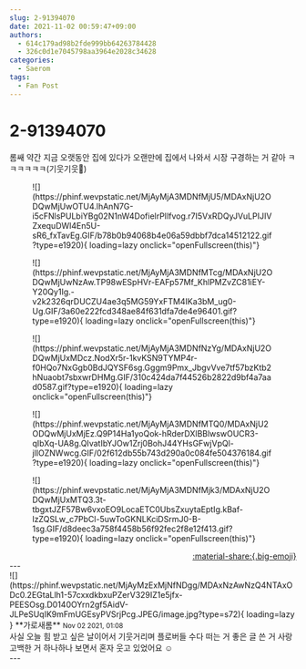```yaml
---
slug: 2-91394070
date: 2021-11-02 00:59:47+09:00
authors:
  - 614c179ad98b2fde999bb64263784428
  - 326c0d1e7045798aa3964e2028c34628
categories:
  - Saerom
tags:
  - Fan Post
---
```


# 2-91394070

<div class="post-container" markdown="1">
<div class="content-container md-sidebar__scrollwrap" markdown="1">

롬쌔 약간 지금 오랫동안 집에 있다가 오랜만에 집에서 나와서 시장 구경하는 거 같아 ㅋㅋㅋㅋㅋㅋ(기웃기웃🙂)
<figure markdown="1">
![](https://phinf.wevpstatic.net/MjAyMjA3MDNfMjU5/MDAxNjU2ODQwMjUwOTU4.lhAnN7G-i5cFNlsPULbiYBg02N1nW4DofielrPIlfvog.r7I5VxRDQyJVuLPIJIVZxequDWl4En5U-sR6_fxTavEg.GIF/b78b0b94068b4e06a59dbbf7dca14512122.gif?type=e1920){ loading=lazy onclick="openFullscreen(this)"}
</figure>

<figure markdown="1">
![](https://phinf.wevpstatic.net/MjAyMjA3MDNfMTcg/MDAxNjU2ODQwMjUwNzAw.TP98wESpHVr-EAFp57Mf_KhlPMZvZC81iEY-Y20Qy1Ig.-v2k2326qrDUCZU4ae3q5MG59YxFTM4IKa3bM_ug0-Ug.GIF/3a60e222fcd348ae84f631dfa7de4e96401.gif?type=e1920){ loading=lazy onclick="openFullscreen(this)"}
</figure>

<figure markdown="1">
![](https://phinf.wevpstatic.net/MjAyMjA3MDNfNzYg/MDAxNjU2ODQwMjUxMDcz.NodXr5r-1kvKSN9TYMP4r-f0HQo7NxGgb0BdJQYSF6sg.Gggm9Pmx_JbgvVve7tf57bzKtb2hNuaobt7sbxwrDHMg.GIF/310c424da7f44526b2822d9bf4a7aad0587.gif?type=e1920){ loading=lazy onclick="openFullscreen(this)"}
</figure>

<figure markdown="1">
![](https://phinf.wevpstatic.net/MjAyMjA3MDNfMTQ0/MDAxNjU2ODQwMjUxMjEz.Q9P14Ha1yoQok-hRderDXlBBlwswOUCR3-qIbXq-UA8g.QIvatIbYJOw1Zrj0BohJ44YHsGFwjVpQl-jlIOZNWwcg.GIF/02f612db55b743d290a0c084fe504376184.gif?type=e1920){ loading=lazy onclick="openFullscreen(this)"}
</figure>

<figure markdown="1">
![](https://phinf.wevpstatic.net/MjAyMjA3MDNfMjk3/MDAxNjU2ODQwMjUxMTQ3.3t-tbgxtJZF57Bw6vxoEO9LocaETC0UbsZxuytaEptIg.kBaf-lzZQSLw_c7PbCl-5uwToGKNLKciDSrmJ0-B-1sg.GIF/d8deec3a758f4458b56f92fec2f8e12f413.gif?type=e1920){ loading=lazy onclick="openFullscreen(this)"}
</figure>


</div>
</div>

<div style="text-align: right;" markdown="1">
<a href="https://weverse.io/fromis9/fanpost/2-91394070" style="text-align: right;">:material-share:{.big-emoji}</a>
</div>
---

<div class="comments-container md-sidebar__scrollwrap" markdown="1">
<div class="comment" markdown="1">
<div class='id-container' markdown="1">
![](https://phinf.wevpstatic.net/MjAyMzExMjNfNDgg/MDAxNzAwNzQ4NTAxODc0.2EGtaLlh1-57cxxdkbxuPZerV329IZ1e5jfx-PEESOsg.D0140OYrn2gf5AidV-JLPeSUqIK9mFmUGEsyPVSrjPcg.JPEG/image.jpg?type=s72){ loading=lazy }
**<span class="artist">가로새롬</span>** <small>Nov 02 2021, 01:08</small><br>
</div>
<div class='comment-body' markdown="1">
사실 오늘 힘 받고 싶은 날이어서 기웃거리며 플로버들 수다 떠는 거 좋은 글 쓴 거 사랑고백한 거 하나하나 보면서 혼자 웃고 있었어요 ☺️
</div>
</div>
</div>
---
